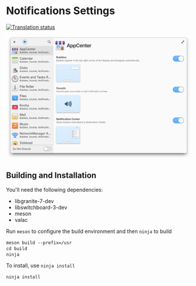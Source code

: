 # Notifications Settings
[![Translation status](https://l10n.elementaryos.org/widget/settings/notifications/svg-badge.svg)](https://l10n.elementaryos.org/engage/settings/)

![screenshot](data/screenshot.png?raw=true)

## Building and Installation

You'll need the following dependencies:

* libgranite-7-dev
* libswitchboard-3-dev
* meson
* valac

Run `meson` to configure the build environment and then `ninja` to build

    meson build --prefix=/usr
    cd build
    ninja

To install, use `ninja install`

    ninja install
